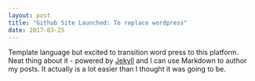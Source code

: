 ```yaml
---
layout: post
title: "Github Site Launched: To replace wordpress"
date: 2017-03-25
---
```


Template language but excited to transition word press to this platform. Neat thing about it - powered by [Jekyll](http://jekyllrb.com) and I can use Markdown to author my posts. It actually is a lot easier than I thought it was going to be.
